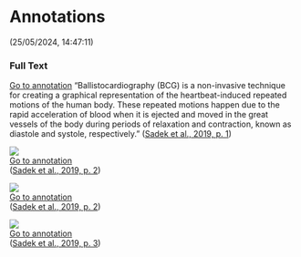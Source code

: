 # Annotations  
(25/05/2024, 14:47:11)

### Full Text

[Go to annotation](zotero://open-pdf/library/items/FDKGT7DU?page=1&annotation=RYUP8VZ3) “Ballistocardiography (BCG) is a non-invasive technique for creating a graphical representation of the heartbeat-induced repeated motions of the human body. These repeated motions happen due to the rapid acceleration of blood when it is ejected and moved in the great vessels of the body during periods of relaxation and contraction, known as diastole and systole, respectively.” ([Sadek et al., 2019, p. 1](zotero://select/library/items/YX79QI9Y))

![](R9IP5S24.png)  
[Go to annotation](zotero://open-pdf/library/items/FDKGT7DU?page=2&annotation=R9IP5S24)  
([Sadek et al., 2019, p. 2](zotero://select/library/items/YX79QI9Y))

![](Q6BZD44L.png)  
[Go to annotation](zotero://open-pdf/library/items/FDKGT7DU?page=2&annotation=Q6BZD44L)  
([Sadek et al., 2019, p. 2](zotero://select/library/items/YX79QI9Y))

![](2KYZUEXB.png)  
[Go to annotation](zotero://open-pdf/library/items/FDKGT7DU?page=3&annotation=2KYZUEXB)  
([Sadek et al., 2019, p. 3](zotero://select/library/items/YX79QI9Y))